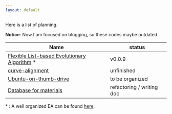 ```yaml
---
layout: default
---
```


Here is a list of planning.

**Notice**: Now I am focused on blogging, so these codes maybe outdated.

| Name                                                         | status                    |
| ------------------------------------------------------------ | ------------------------- |
| [Flexible List-based Evolutionary Algorithm](https://github.com/yk-liu/flea) * | v0.0.9                    |
| [curve-alignment](https://github.com/yk-liu/curve-alignment) | unfinished                |
| [Ubuntu-on-thumb-drive](https://github.com/yk-liu/Ubuntu-on-thumb-drive) | to be organized           |
| [Database for materials](https://github.com/yk-liu/database) | refactoring / writing doc |

\* : A well organized EA can be found [here](https://github.com/PytLab/gaft).